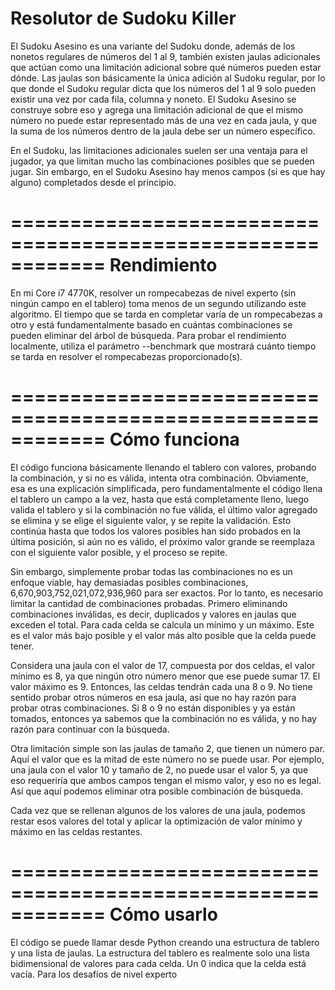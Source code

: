 Resolutor de Sudoku Killer
==============================
El Sudoku Asesino es una variante del Sudoku donde, además de los nonetos regulares de números del 1 al 9,
también existen jaulas adicionales que actúan como una limitación adicional sobre qué números pueden estar dónde.
Las jaulas son básicamente la única adición al Sudoku regular, por lo que donde el Sudoku regular dicta
que los números del 1 al 9 solo pueden existir una vez por cada fila, columna y noneto. El Sudoku Asesino
se construye sobre eso y agrega una limitación adicional de que el mismo número no puede estar representado más
de una vez en cada jaula, y que la suma de los números dentro de la jaula debe ser un número específico.

En el Sudoku, las limitaciones adicionales suelen ser una ventaja para el jugador, ya que limitan mucho las
combinaciones posibles que se pueden jugar. Sin embargo, en el Sudoku Asesino hay menos campos (si es que hay alguno) completados desde
el principio.

============================================================
Rendimiento
==============================

En mi Core i7 4770K, resolver un rompecabezas de nivel experto (sin ningún campo en el tablero) toma menos de
un segundo utilizando este algoritmo. El tiempo que se tarda en completar varía de un rompecabezas a otro y está
fundamentalmente basado en cuántas combinaciones se pueden eliminar del árbol de búsqueda. Para probar el
rendimiento localmente, utiliza el parámetro --benchmark que mostrará cuánto tiempo se tarda en resolver el
rompecabezas proporcionado(s).

============================================================
Cómo funciona
==============================

El código funciona básicamente llenando el tablero con valores, probando la combinación, y si no es
válida, intenta otra combinación. Obviamente, esa es una explicación simplificada, pero fundamentalmente el
código llena el tablero un campo a la vez, hasta que está completamente lleno, luego valida el tablero
y si la combinación no fue válida, el último valor agregado se elimina y se elige el siguiente valor, y se repite la validación. Esto continúa hasta que todos los valores posibles han sido probados en la última posición, si aún no es válido, el próximo valor grande se reemplaza con el siguiente valor posible,
y el proceso se repite.

Sin embargo, simplemente probar todas las combinaciones no es un enfoque viable, hay demasiadas posibles
combinaciones, 6,670,903,752,021,072,936,960 para ser exactos. Por lo tanto, es necesario limitar la cantidad
de combinaciones probadas. Primero eliminando combinaciones inválidas, es decir, duplicados y valores en
jaulas que exceden el total. Para cada celda se calcula un mínimo y un máximo. Este es el valor más bajo posible y el valor más alto posible que la celda puede tener.

Considera una jaula con el valor de 17, compuesta por dos celdas, el valor mínimo es 8, ya que ningún
otro número menor que ese puede sumar 17. El valor máximo es 9. Entonces, las celdas tendrán cada una 8
o 9. No tiene sentido probar otros números en esa jaula, así que no hay razón para probar otras combinaciones.
Si 8 o 9 no están disponibles y ya están tomados, entonces ya sabemos que la combinación no es válida,
y no hay razón para continuar con la búsqueda.

Otra limitación simple son las jaulas de tamaño 2, que tienen un número par. Aquí el valor que es la mitad
de este número no se puede usar. Por ejemplo, una jaula con el valor 10 y tamaño de 2, no puede usar el
valor 5, ya que eso requeriría que ambos campos tengan el mismo valor, y eso no es legal. Así que aquí
podemos eliminar otra posible combinación de búsqueda.

Cada vez que se rellenan algunos de los valores de una jaula, podemos restar esos valores del total y
aplicar la optimización de valor mínimo y máximo en las celdas restantes.

============================================================
Cómo usarlo
==============================

El código se puede llamar desde Python creando una estructura de tablero y una lista de jaulas. La estructura
del tablero es realmente solo una lista bidimensional de valores para cada celda. Un 0 indica que la celda
está vacía. Para los desafíos de nivel experto